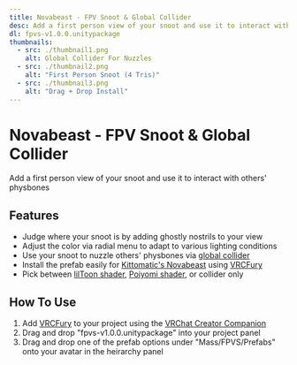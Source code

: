 ```yaml
---
title: Novabeast - FPV Snoot & Global Collider
desc: Add a first person view of your snoot and use it to interact with others' physbones
dl: fpvs-v1.0.0.unitypackage
thumbnails:
  - src: ./thumbnail1.png
    alt: Global Collider For Nuzzles
  - src: ./thumbnail2.png
    alt: "First Person Snoot (4 Tris)"
  - src: ./thumbnail3.png
    alt: "Drag + Drop Install"
---
```


# Novabeast - FPV Snoot & Global Collider

Add a first person view of your snoot and use it to interact with others' physbones

## Features

- Judge where your snoot is by adding ghostly nostrils to your view
- Adjust the color via radial menu to adapt to various lighting conditions
- Use your snoot to nuzzle others' physbones via [global collider](https://vrcfury.com/components/global-collider/)
- Install the prefab easily for [Kittomatic's Novabeast](https://jinxxy.com/kittomatic/novabeast) using [VRCFury](https://vrcfury.com/)
- Pick between [lilToon shader](https://github.com/lilxyzw/lilToon), [Poiyomi shader](https://www.poiyomi.com/), or collider only

## How To Use

1. Add [VRCFury](https://vrcfury.com/) to your project using the [VRChat Creator Companion](https://vcc.docs.vrchat.com/)
1. Drag and drop "fpvs-v1.0.0.unitypackage" into your project panel
1. Drag and drop one of the prefab options under "Mass/FPVS/Prefabs" onto your avatar in the heirarchy panel
